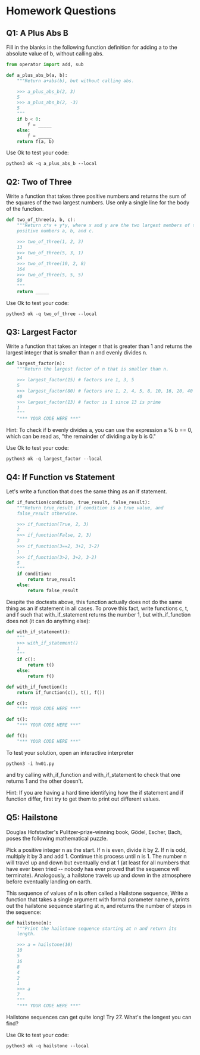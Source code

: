 # Homework Questions
## Q1: A Plus Abs B
Fill in the blanks in the following function definition for adding a to the absolute value of b, without calling abs.
```python
from operator import add, sub

def a_plus_abs_b(a, b):
    """Return a+abs(b), but without calling abs.

    >>> a_plus_abs_b(2, 3)
    5
    >>> a_plus_abs_b(2, -3)
    5
    """
    if b < 0:
        f = _____
    else:
        f = _____
    return f(a, b)
```

Use Ok to test your code:
```
python3 ok -q a_plus_abs_b --local
```

## Q2: Two of Three
Write a function that takes three positive numbers and returns the sum of the squares of the two largest numbers. Use only a single line for the body of the function.

```python
def two_of_three(a, b, c):
    """Return x*x + y*y, where x and y are the two largest members of the
    positive numbers a, b, and c.

    >>> two_of_three(1, 2, 3)
    13
    >>> two_of_three(5, 3, 1)
    34
    >>> two_of_three(10, 2, 8)
    164
    >>> two_of_three(5, 5, 5)
    50
    """
    return _____
```

Use Ok to test your code:
```
python3 ok -q two_of_three --local
```

## Q3: Largest Factor
Write a function that takes an integer n that is greater than 1 and returns the largest integer that is smaller than n and evenly divides n.

```python
def largest_factor(n):
    """Return the largest factor of n that is smaller than n.

    >>> largest_factor(15) # factors are 1, 3, 5
    5
    >>> largest_factor(80) # factors are 1, 2, 4, 5, 8, 10, 16, 20, 40
    40
    >>> largest_factor(13) # factor is 1 since 13 is prime
    1
    """
    "*** YOUR CODE HERE ***"
```
Hint: To check if b evenly divides a, you can use the expression a % b == 0, which can be read as, "the remainder of dividing a by b is 0."

Use Ok to test your code:
```
python3 ok -q largest_factor --local
```
## Q4: If Function vs Statement
Let's write a function that does the same thing as an if statement.

```python
def if_function(condition, true_result, false_result):
    """Return true_result if condition is a true value, and
    false_result otherwise.

    >>> if_function(True, 2, 3)
    2
    >>> if_function(False, 2, 3)
    3
    >>> if_function(3==2, 3+2, 3-2)
    1
    >>> if_function(3>2, 3+2, 3-2)
    5
    """
    if condition:
        return true_result
    else:
        return false_result
```

Despite the doctests above, this function actually does not do the same thing as an if statement in all cases. To prove this fact, write functions c, t, and f such that with_if_statement returns the number 1, but with_if_function does not (it can do anything else):

```python
def with_if_statement():
    """
    >>> with_if_statement()
    1
    """
    if c():
        return t()
    else:
        return f()

def with_if_function():
    return if_function(c(), t(), f())

def c():
    "*** YOUR CODE HERE ***"

def t():
    "*** YOUR CODE HERE ***"

def f():
    "*** YOUR CODE HERE ***"
```

To test your solution, open an interactive interpreter
```
python3 -i hw01.py
```
and try calling with_if_function and with_if_statement to check that one returns 1 and the other doesn't.

Hint: If you are having a hard time identifying how the if statement and if function differ, first try to get them to print out different values.

## Q5: Hailstone
Douglas Hofstadter's Pulitzer-prize-winning book, Gödel, Escher, Bach, poses the following mathematical puzzle.

Pick a positive integer n as the start.
If n is even, divide it by 2.
If n is odd, multiply it by 3 and add 1.
Continue this process until n is 1.
The number n will travel up and down but eventually end at 1 (at least for all numbers that have ever been tried -- nobody has ever proved that the sequence will terminate). Analogously, a hailstone travels up and down in the atmosphere before eventually landing on earth.

This sequence of values of n is often called a Hailstone sequence, Write a function that takes a single argument with formal parameter name n, prints out the hailstone sequence starting at n, and returns the number of steps in the sequence:

```python
def hailstone(n):
    """Print the hailstone sequence starting at n and return its
    length.

    >>> a = hailstone(10)
    10
    5
    16
    8
    4
    2
    1
    >>> a
    7
    """
    "*** YOUR CODE HERE ***"
```

Hailstone sequences can get quite long! Try 27. What's the longest you can find?

Use Ok to test your code:
```
python3 ok -q hailstone --local
```